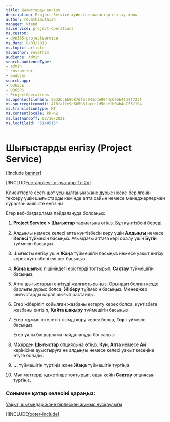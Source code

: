 ```yaml
---
title: Шығыстарды енгізу
description: Project Service жүйесіне шығыстар енгізу жолы
author: revathimuthiah
manager: kfend
ms.service: project-operations
ms.custom:
- dyn365-projectservice
ms.date: 8/03/2018
ms.topic: article
ms.author: revathim
audience: Admin
search.audienceType:
- admin
- customizer
- enduser
search.app:
- D365CE
- D365PS
- ProjectOperations
ms.openlocfilehash: 9a32bc6b8687dfac941dde9944c6e6b4fd8f723f
ms.sourcegitcommit: 418fa1fe9d605b8faccc2d5dee1b04b4e753f194
ms.translationtype: HT
ms.contentlocale: kk-KZ
ms.lasthandoff: 02/10/2021
ms.locfileid: "5148515"
---
```

# <a name="enter-expenses-project-service"></a>Шығыстарды енгізу (Project Service)

[!include [banner](../includes/psa-now-project-operations.md)]

[!INCLUDE[cc-applies-to-psa-app-1x-2x](../includes/cc-applies-to-psa-app-1x-2x.md)]

Клиенттерге есеп-шот ұсынылғанын және дұрыс несие берілгенін тексеру үшін шығыстарды кемінде апта сайын немесе менеджерлермен сұралған жиілікте енгізіңіз.  
  
 Егер веб-бағдарлама пайдалануда болсаңыз:  
  
1. **Project Service > Шығыстар** тармағына өтіңіз. Бұл күнтізбені береді.  
  
2. Алдыңғы немесе келесі апта күнтізбесін көру үшін **Алдыңғы** немесе **Келесі** түймесін басыңыз. Ағымдағы аптаға кері оралу үшін **Бүгін** түймесін басыңыз.  
  
3. Шығысты енгізу үшін **Жаңа** түймешігін басыңыз немесе уақыт енгізу керек күнтізбені екі рет басыңыз.  
  
4. **Жаңа шығыс** пішініндегі өрістерді толтырып, **Сақтау** түймешігін басыңыз.  
  
5. Апта шығыстарын енгізуді жалғастырыңыз. Орындап болған кезде барлығы дұрыс болса, **Жіберу** түймесін басыңыз. Менеджер шығыстарды қарап шығып растайды.  
  
6. Егер жіберіліп қойылған жазбаны өзгерту керек болса, күнтізбеге жазбаны енгізіп, **Қайта шақыру** түймешігін басыңыз.  
  
7. Егер жұмыс істелетін тізімді көру керек болса, **Тор** түймесін басыңыз.  
  
   Егер ұялы бағдарлама пайдалануда болсаңыз:  
  
8. Мәзірден **Шығыстар** опциясына өтіңіз.     **Күн**, **Апта** немесе **Ай** көрінісіне ауыстыруға не алдыңғы немесе келесі уақыт кезеңіне өтуге болады.  
  
9. **…** түймешігін түртіңіз және **Жаңа** түймешігін түртіңіз.  
  
10. Мәліметтерді қажетінше толтырып, одан кейін **Сақтау** опциясын түртіңіз.  
  
### <a name="see-also"></a>Сонымен қатар келесіні қараңыз:  
 [Уақыт, шығындар және бірлескен жұмыс нұсқаулығы](../psa/time-expense-collaboration-guide.md)


[!INCLUDE[footer-include](../includes/footer-banner.md)]